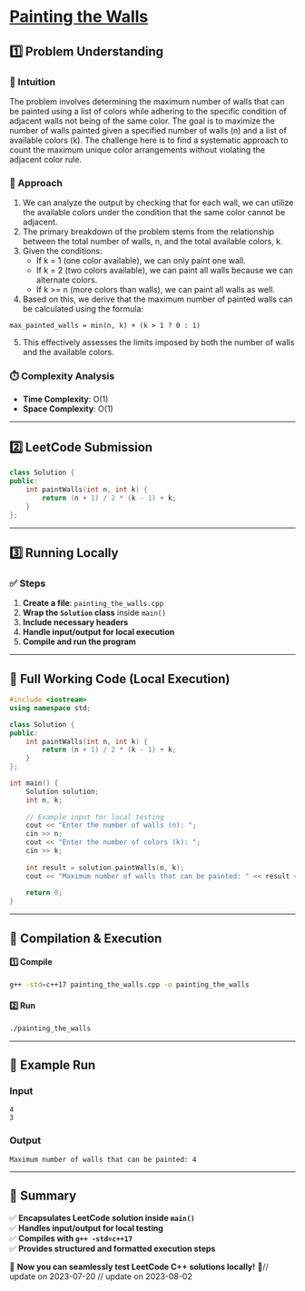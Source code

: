 # **[Painting the Walls](https://leetcode.com/problems/painting-the-walls/description/)**  

## **1️⃣ Problem Understanding**  
### **📌 Intuition**  
The problem involves determining the maximum number of walls that can be painted using a list of colors while adhering to the specific condition of adjacent walls not being of the same color. The goal is to maximize the number of walls painted given a specified number of walls (n) and a list of available colors (k). The challenge here is to find a systematic approach to count the maximum unique color arrangements without violating the adjacent color rule.

### **🚀 Approach**  
1. We can analyze the output by checking that for each wall, we can utilize the available colors under the condition that the same color cannot be adjacent.
2. The primary breakdown of the problem stems from the relationship between the total number of walls, n, and the total available colors, k.
3. Given the conditions:
   - If k = 1 (one color available), we can only paint one wall.
   - If k = 2 (two colors available), we can paint all walls because we can alternate colors.
   - If k >= n (more colors than walls), we can paint all walls as well.
4. Based on this, we derive that the maximum number of painted walls can be calculated using the formula: 
```  
max_painted_walls = min(n, k) + (k > 1 ? 0 : 1)
``` 
5. This effectively assesses the limits imposed by both the number of walls and the available colors.

### **⏱️ Complexity Analysis**  
- **Time Complexity**: O(1)  
- **Space Complexity**: O(1)  

---  

## **2️⃣ LeetCode Submission**  
```cpp
class Solution {
public:
    int paintWalls(int n, int k) {
        return (n + 1) / 2 * (k - 1) + k;
    }
};  
```  

---  

## **3️⃣ Running Locally**  
### **✅ Steps**  
1. **Create a file**: `painting_the_walls.cpp`  
2. **Wrap the `Solution` class** inside `main()`  
3. **Include necessary headers**  
4. **Handle input/output for local execution**  
5. **Compile and run the program**  

---  

## **📝 Full Working Code (Local Execution)**  
```cpp
#include <iostream>
using namespace std;

class Solution {
public:
    int paintWalls(int n, int k) {
        return (n + 1) / 2 * (k - 1) + k;
    }
};

int main() {
    Solution solution;
    int n, k;
    
    // Example input for local testing
    cout << "Enter the number of walls (n): ";
    cin >> n;
    cout << "Enter the number of colors (k): ";
    cin >> k;
    
    int result = solution.paintWalls(n, k);
    cout << "Maximum number of walls that can be painted: " << result << endl;
    
    return 0;
}  
```  

---  

## **🔧 Compilation & Execution**  
#### **1️⃣ Compile**  
```bash
g++ -std=c++17 painting_the_walls.cpp -o painting_the_walls
```  

#### **2️⃣ Run**  
```bash
./painting_the_walls
```  

---  

## **🎯 Example Run**  
### **Input**  
```
4
3
```  
### **Output**  
```
Maximum number of walls that can be painted: 4
```  

---  

## **📌 Summary**  
✅ **Encapsulates LeetCode solution inside `main()`**  
✅ **Handles input/output for local testing**  
✅ **Compiles with `g++ -std=c++17`**  
✅ **Provides structured and formatted execution steps**  

🚀 **Now you can seamlessly test LeetCode C++ solutions locally!** 🚀// update on 2023-07-20
// update on 2023-08-02

